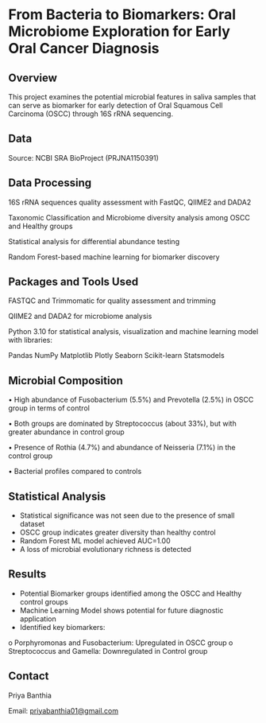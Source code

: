 # From Bacteria to Biomarkers: Oral Microbiome Exploration for Early Oral Cancer Diagnosis

## Overview
This project examines the potential microbial features in saliva samples that can serve as biomarker for early detection of Oral Squamous Cell Carcinoma (OSCC) through 16S rRNA sequencing. 
## Data
Source: NCBI SRA BioProject (PRJNA1150391)
## Data Processing
16S rRNA sequences quality assessment with FastQC, QIIME2 and DADA2

Taxonomic Classification and Microbiome diversity analysis among OSCC and Healthy groups

Statistical analysis for differential abundance testing

Random Forest-based machine learning for biomarker discovery


## Packages and Tools Used
FASTQC and Trimmomatic for quality assessment and trimming

QIIME2 and DADA2 for microbiome analysis

Python 3.10 for statistical analysis, visualization and machine learning model with libraries:

Pandas NumPy Matplotlib Plotly Seaborn Scikit-learn Statsmodels

## Microbial Composition
•	High abundance of Fusobacterium (5.5%) and Prevotella (2.5%) in OSCC group in terms of control 

•	Both groups are dominated by Streptococcus (about 33%), but with greater abundance in control group

•	Presence of Rothia (4.7%) and abundance of Neisseria (7.1%) in the control group

•	Bacterial profiles compared to controls

## Statistical Analysis
-	Statistical significance was not seen due to the presence of small dataset
-	OSCC group indicates greater diversity than healthy control
-	Random Forest ML model achieved AUC=1.00
-	A loss of microbial evolutionary richness is detected

## Results

-	Potential Biomarker groups identified among the OSCC and Healthy control groups
-	Machine Learning Model shows potential for future diagnostic application
-	Identified key biomarkers:
  
o	Porphyromonas and Fusobacterium: Upregulated in OSCC group
o	Streptococcus and Gamella: Downregulated in Control group

## Contact
Priya Banthia

Email: priyabanthia01@gmail.com

